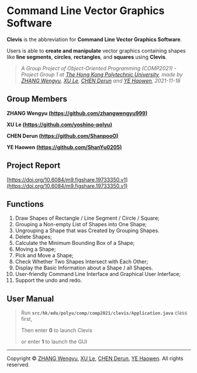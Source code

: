 # Command Line Vector Graphics Software

**Clevis** is the abbreviation for **Command Line Vector Graphics Software**.

Users is able to **create and manipulate** vector graphics containing shapes like **line segments**, **circles**, **rectangles**, and **squares** using **Clevis**.

> *A Group Project of Object-Oriented Programming (COMP2021) - Project Group 1 at [The Hong Kong Polytechnic University](https://www.polyu.edu.hk/), made by [ZHANG Wengyu](https://github.com/zhangwengyu999), [XU Le](https://github.com/yoshino-polyu), [CHEN Derun](https://github.com/ShanpooO) and [YE Haowen](https://github.com/ShanYu0205), 2021-11-18*

## Group Members

**ZHANG Wengyu [(https://github.com/zhangwengyu999)](https://github.com/zhangwengyu999)**

**XU Le [(https://github.com/yoshino-polyu)](https://github.com/yoshino-polyu)**

**CHEN Derun [(https://github.com/ShanpooO)](https://github.com/ShanpooO)**

**YE Haowen [(https://github.com/ShanYu0205)](https://github.com/ShanYu0205)**

## Project Report

[https://doi.org/10.6084/m9.figshare.19733350.v1](https://doi.org/10.6084/m9.figshare.19733350.v1)

## Functions

1. Draw Shapes of Rectangle / Line Segment / Circle / Square;
2. Grouping a Non-empty List of Shapes into One Shape;
3. Ungrouping a Shape that was Created by Grouping Shapes.
4. Delete Shapes;
5. Calculate the Minimum Bounding Box of a Shape;
6. Moving a Shape;
7. Pick and Move a Shape;
8. Check Whether Two Shapes Intersect with Each Other;
9. Display the Basic Information about a Shape / all Shapes.
10. User-friendly Command Line Interface and Graphical User Interface;
11. Support the undo and redo.

## User Manual

> Run **`src/hk/edu/polyu/comp/comp2021/clevis/Application.java`** class first,
> 
> Then enter **0** to launch Clevis 
> 
> or enter **1** to launch the GUI

---

Copyright © [ZHANG Wengyu](https://github.com/zhangwengyu999), [XU Le](https://github.com/yoshino-polyu), [CHEN Derun](https://github.com/ShanpooO), [YE Haowen](https://github.com/ShanYu0205). All rights reserved.
